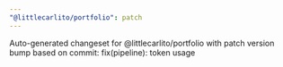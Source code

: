```yaml
---
"@littlecarlito/portfolio": patch
---
```


Auto-generated changeset for @littlecarlito/portfolio with patch version bump based on commit: fix(pipeline): token usage
